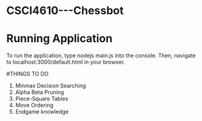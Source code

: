 # CSCI4610---Chessbot

# Running Application
To run the application, type nodejs main.js into the console. 
Then, navigate to localhost:3000/default.html in your browser.

#THINGS TO DO 
1. Minmax Decision Searching 
2. Alpha Beta Pruning
3. Piece-Square Tables
4. Move Ordering
5. Endgame knowledge
